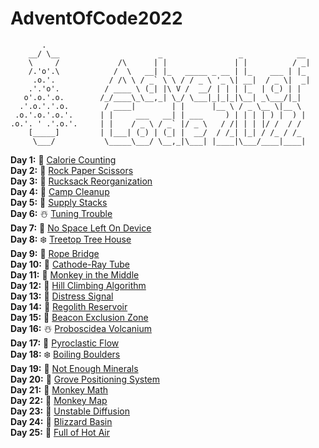 # AdventOfCode2022
```                              
       .
    __/ \__                      _                 _            __ 
    \     /             /\      | |               | |          / _|
    /.'o'.\            /  \   __| |_   _____ _ __ | |_    ___ | |_ 
     .o.'.            / /\ \ / _` \ \ / / _ \ '_ \| __|  / _ \|  _|
    .'.'o'.          / ____ \ (_| |\ V /  __/ | | | |_  | (_) | |  
   o'.o.'.o.        /_/____\_\__,_| \_/ \___|_|_|_|\__| _\___/|_|  
  .'.o.'.'.o.        / ____|        | |      |__ \ / _ \__ \|__ \  
 .o.'.o.'.o.'.      | |     ___   __| | ___     ) | | | | ) |  ) |
.o.'. ' .'.o.'.     | |    / _ \ / _` |/ _ \   / /| | | |/ /  / /  
    [_____]         | |___| (_) | (_| |  __/  / /_| |_| / /_ / /_
     \___/           \_____\___/ \__,_|\___| |____|\___/____|____| 
```

**Day 1:** 🎄 [Calorie Counting](https://github.com/mzlodi/AdventOfCode2022/tree/master/CalorieCounting)<br>
**Day 2:** 🎅 [Rock Paper Scissors](https://github.com/mzlodi/AdventOfCode2022/tree/master/RockPaperScissors)<br>
**Day 3:** 🎁 [Rucksack Reorganization]()<br>
**Day 4:** 🌟 [Camp Cleanup]()<br>
**Day 5:** 🦌 [Supply Stacks]()<br>
**Day 6:** ☃️ [Tuning Trouble]()<br>
**Day 7:** 🤶 [No Space Left On Device]()<br>
**Day 8:** ❄️ [Treetop Tree House]()<br>
**Day 9:** 🍪 [Rope Bridge]()<br>
**Day 10:** 🥛 [Cathode-Ray Tube]()<br>
**Day 11:** 🎄 [Monkey in the Middle]()<br>
**Day 12:** 🎅 [Hill Climbing Algorithm]()<br>
**Day 13:** 🎁 [Distress Signal]()<br>
**Day 14:** 🌟 [Regolith Reservoir]()<br>
**Day 15:** 🦌 [Beacon Exclusion Zone]()<br>
**Day 16:** ☃️ [Proboscidea Volcanium]()<br>
**Day 17:** 🤶 [Pyroclastic Flow]()<br>
**Day 18:** ❄️ [Boiling Boulders]()<br>
**Day 19:** 🍪 [Not Enough Minerals]()<br>
**Day 20:** 🥛 [Grove Positioning System]()<br>
**Day 21:** 🎄 [Monkey Math]()<br>
**Day 22:** 🎅 [Monkey Map]()<br>
**Day 23:** 🎁 [Unstable Diffusion]()<br>
**Day 24:** 🌟 [Blizzard Basin]()<br>
**Day 25:** 🦌 [Full of Hot Air]()<br>
